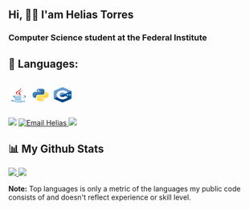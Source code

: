 ## Hi, 🙋‍♂️ I'am Helias Torres
###      Computer Science student at the Federal Institute


<!-- Here are some ideas to get you started:

- 🔭 I’m currently working on ...
- 🌱 I’m currently learning ...
- 👯 I’m looking to collaborate on ...
- 🤔 I’m looking for help with ...
- 💬 Ask me about ...
- 📫 How to reach me: ...
- 😄 Pronouns: ...
- ⚡ Fun fact: ... -->

## 🚀 Languages:

<div style="display: inline_block"><br>
  <img align="center" alt="Helias-java" height="30" width="40" src="https://raw.githubusercontent.com/devicons/devicon/master/icons/java/java-original.svg">
  <img align="center" alt="Helias-Python" height="30" width="40" src="https://raw.githubusercontent.com/devicons/devicon/master/icons/python/python-original.svg">
  <img align="center" alt="Helias-Cpp" height="30" width="40" src="https://raw.githubusercontent.com/devicons/devicon/master/icons/cplusplus/cplusplus-original.svg">
</div>

##

<div> 
  <!-- <a href="https://www.youtube.com/channel/UC_-uuuZbY0AAt9CViNzvc-Q" target="_blank"><img src="https://img.shields.io/badge/YouTube-FF0000?style=for-the-badge&logo=youtube&logoColor=white"  target="_blank"></a> -->
  <a href="https://www.linkedin.com/in/heliastorres" target="_blank"><img src="https://img.shields.io/badge/-LinkedIn-%230077B5?style=for-the-badge&logo=linkedin&logoColor=white" target="_blank"></a> 
  <a href="mailto:helias.torre12@gmail.com" target="_blank"> <img src="https://img.shields.io/badge/-Gmail-%23333?style=for-the-badge&logo=gmail&logoColor=white" alt="Email Helias"/> </a>
  <a href="https://instagram.com/heliasto" target="_blank"><img src="https://img.shields.io/badge/-Instagram-%23E4405F?style=for-the-badge&logo=instagram&logoColor=white" target="_blank"></a>
 	<!-- <a href="https://www.twitch.tv/rafaballerinii" target="_blank"><img src="https://img.shields.io/badge/Twitch-9146FF?style=for-the-badge&logo=twitch&logoColor=white" target="_blank"></a>
  <a href="https://discord.gg/wagxzStdcR" target="_blank"><img src="https://img.shields.io/badge/Discord-7289DA?style=for-the-badge&logo=discord&logoColor=white" target="_blank"></a> -->
</div>

## 📊 My Github Stats

<div>
<a href="https://beacons.ai/heliastorres">
<img height="180em" src="https://github-readme-stats.vercel.app/api?username=heliastorres&show_icons=true&theme=dark#gh-dark-mode-only&include_all_commits=true&count_private=true">
<img height="180em" src="https://github-readme-stats.vercel.app/api/top-langs/?username=heliastorres&layout=compact&langs_count=16&theme=dark#gh-dark-mode-only">
</a>
</div>


  <b>Note:</b> Top languages is only a metric of the languages my public code consists of and doesn't reflect experience or skill level.
